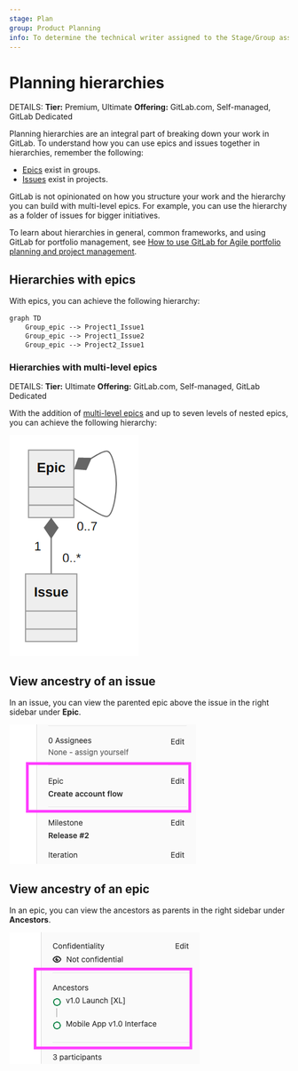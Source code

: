 ```yaml
---
stage: Plan
group: Product Planning
info: To determine the technical writer assigned to the Stage/Group associated with this page, see https://handbook.gitlab.com/handbook/product/ux/technical-writing/#assignments
---
```


# Planning hierarchies

DETAILS:
**Tier:** Premium, Ultimate
**Offering:** GitLab.com, Self-managed, GitLab Dedicated

Planning hierarchies are an integral part of breaking down your work in GitLab.
To understand how you can use epics and issues together in hierarchies, remember the following:

- [Epics](../epics/index.md) exist in groups.
- [Issues](../../project/issues/index.md) exist in projects.

GitLab is not opinionated on how you structure your work and the hierarchy you can build with multi-level
epics. For example, you can use the hierarchy as a folder of issues for bigger initiatives.

To learn about hierarchies in general, common frameworks, and using GitLab for
portfolio management, see
[How to use GitLab for Agile portfolio planning and project management](https://about.gitlab.com/blog/2020/11/11/gitlab-for-agile-portfolio-planning-project-management/).

## Hierarchies with epics

With epics, you can achieve the following hierarchy:

```mermaid
graph TD
    Group_epic --> Project1_Issue1
    Group_epic --> Project1_Issue2
    Group_epic --> Project2_Issue1
```

### Hierarchies with multi-level epics

DETAILS:
**Tier:** Ultimate
**Offering:** GitLab.com, Self-managed, GitLab Dedicated

With the addition of [multi-level epics](../epics/manage_epics.md#multi-level-child-epics) and up to
seven levels of nested epics, you can achieve the following hierarchy:

<!--
Image below was generated with the following Mermaid code.
Attached as an image because a rendered diagram doesn't look clear on the docs page.

```mermaid
classDiagram
  direction TD
  class Epic
  class Issue

  Epic *-- "0..7" Epic
Epic "1"*-- "0..*" Issue
```

 -->

![Diagram showing possible relationships of multi-level epics](img/hierarchy_with_multi_level_epics.png)

## View ancestry of an issue

In an issue, you can view the parented epic above the issue in the right sidebar under **Epic**.

![epics state dropdown list](img/issue-view-parent-epic-in-sidebar_v14_6.png)

## View ancestry of an epic

In an epic, you can view the ancestors as parents in the right sidebar under **Ancestors**.

![epics state dropdown list](img/epic-view-ancestors-in-sidebar_v14_6.png)
